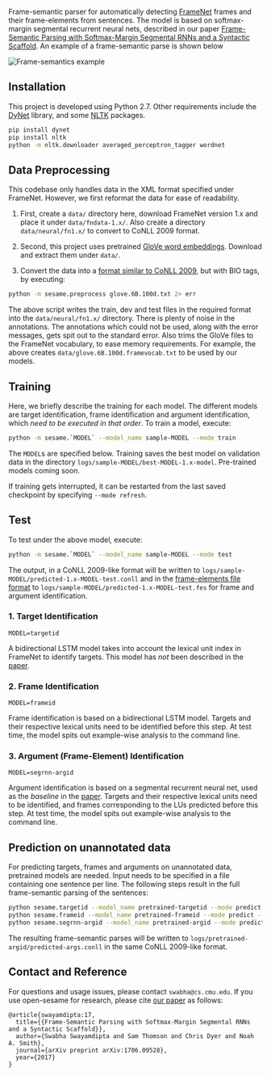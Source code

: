 Frame-semantic parser for automatically detecting [FrameNet](https://framenet.icsi.berkeley.edu/fndrupal/) frames and their frame-elements from sentences. The model is based on  softmax-margin segmental recurrent neural nets, described in our paper [Frame-Semantic Parsing with Softmax-Margin Segmental RNNs and a Syntactic Scaffold](https://arxiv.org/abs/1706.09528). An example of a frame-semantic parse is shown below

![Frame-semantics example](fig/fsp-example.png)

## Installation

This project is developed using Python 2.7. Other requirements include the [DyNet](http://dynet.readthedocs.io/en/latest/python.html) library, and some [NLTK](https://www.nltk.org/) packages.

```sh
pip install dynet
pip install nltk
python -m nltk.downloader averaged_perceptron_tagger wordnet
```

## Data Preprocessing

This codebase only handles data in the XML format specified under FrameNet. However, we first reformat the data for ease of readability.

1. First, create a `data/` directory here, download FrameNet version 1.x and place it under `data/fndata-1.x/`. Also create a directory `data/neural/fn1.x/` to convert to CoNLL 2009 format.

2. Second, this project uses pretrained [GloVe word embeddings](https://nlp.stanford.edu/projects/glove/). Download and extract them under `data/`.

2. Convert the data into a [format similar to CoNLL 2009](https://ufal.mff.cuni.cz/conll2009-st/task-description.html), but with BIO tags, by executing:
```sh
python -m sesame.preprocess glove.6B.100d.txt 2> err
```
The above script writes the train, dev and test files in the required format into the `data/neural/fn1.x/` directory. There is plenty of noise in the annotations. The annotations which could not be used, along with the error messages, gets spit out to the standard error. Also trims the GloVe files to the FrameNet vocabulary, to ease memory requirements. For example, the above creates `data/glove.6B.100d.framevocab.txt` to be used by our models.


## Training

Here, we briefly describe the training for each model. The different models are target identification, frame identification and argument identification, which *need to be executed in that order*. To train a model, execute:

```sh
python -m sesame.`MODEL` --model_name sample-MODEL --mode train
```

The `MODEL`s are specified below. Training saves the best model on validation data in the directory `logs/sample-MODEL/best-MODEL-1.x-model`. Pre-trained models coming soon.

If training gets interrupted, it can be restarted from the last saved checkpoint by specifying `--mode refresh`.

## Test
To test under the above model, execute:

```sh
python -m sesame.`MODEL` --model_name sample-MODEL --mode test
```

The output, in a CoNLL 2009-like format will be written to `logs/sample-MODEL/predicted-1.x-MODEL-test.conll` and in the [frame-elements file format](https://github.com/Noahs-ARK/semafor/tree/master/training/data) to `logs/sample-MODEL/predicted-1.x-MODEL-test.fes` for frame and argument identification.

### 1. Target Identification

`MODEL=targetid`

A bidirectional LSTM model takes into account the lexical unit index in FrameNet to identify targets. This model has *not* been described in the [paper](https://arxiv.org/abs/1706.09528).

### 2. Frame Identification

`MODEL=frameid`

Frame identification is based on a bidirectional LSTM model. Targets and their respective lexical units need to be identified before this step. At test time, the model spits out example-wise analysis to the command line.

### 3. Argument (Frame-Element) Identification

`MODEL=segrnn-argid`

Argument identification is based on a segmental recurrent neural net, used as the *baseline* in the [paper](https://arxiv.org/abs/1706.09528). Targets and their respective lexical units need to be identified, and frames corresponding to the LUs predicted before this step. At test time, the model spits out example-wise analysis to the command line.

## Prediction on unannotated data

For predicting targets, frames and arguments on unannotated data, pretrained models are needed. Input needs to be specified in a file containing one sentence per line. The following steps result in the full frame-semantic parsing of the sentences:

```sh
python sesame.targetid --model_name pretrained-targetid --mode predict --raw_input sentences.txt
python sesame.frameid --model_name pretrained-frameid --mode predict --raw_input logs/targetid-model/predicted-targets.conll
python sesame.segrnn-argid --model_name pretrained-argid --mode predict --raw_input logs/frameid-model/predicted-frames.conll
```

The resulting frame-semantic parses will be written to `logs/pretrained-argid/predicted-args.conll` in the same CoNLL 2009-like format.

## Contact and Reference

For questions and usage issues, please contact `swabha@cs.cmu.edu`. If you use open-sesame for research, please cite [our paper](https://arxiv.org/pdf/1706.09528.pdf) as follows:

```
@article{swayamdipta:17,
  title={{Frame-Semantic Parsing with Softmax-Margin Segmental RNNs and a Syntactic Scaffold}},
  author={Swabha Swayamdipta and Sam Thomson and Chris Dyer and Noah A. Smith},
  journal={arXiv preprint arXiv:1706.09528},
  year={2017}
}
```